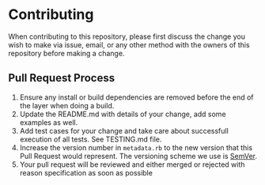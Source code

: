 # Contributing

When contributing to this repository, please first discuss the change you wish to make via issue,
email, or any other method with the owners of this repository before making a change. 

## Pull Request Process

1. Ensure any install or build dependencies are removed before the end of the layer when doing a 
   build.
2. Update the README.md with details of your change, add some examples as well.
3. Add test cases for your change and take care about successfull execution of all tests.
   See TESTING.md file.
4. Increase the version number in `metadata.rb` to the new version that this
   Pull Request would represent. The versioning scheme we use is [SemVer](http://semver.org/).
5. Your pull request will be reviewed and either merged or rejected with reason specification as soon as possible
